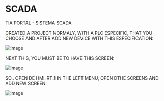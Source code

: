# SCADA
TIA PORTAL - SISTEMA SCADA 

CREATED A PROJECT NORMALY, WITH A PLC ESPECIFIC, THAT YOU CHOOSE AND AFTER ADD NEW DEVICE WITH THIS ESPECIFICATION:

![image](https://github.com/user-attachments/assets/0fd46800-3449-4d05-bd03-cc903dcdaeca)
 
NEXT THIS, YOU MUST BE TO HAVE THIS SCREEN:

![image](https://github.com/user-attachments/assets/a9b77972-c961-4f45-9dff-fc00c47cb9ba)

 SO.. 
OPEN DE HMI_RT_1 IN THE LEFT MENU, OPEN DTHE SCREENS AND ADD NEW SCREEN:

![image](https://github.com/user-attachments/assets/535dcef2-dadd-4b96-8128-52224e432adc)
 
